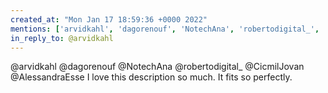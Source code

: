 ```yaml
---
created_at: "Mon Jan 17 18:59:36 +0000 2022"
mentions: ['arvidkahl', 'dagorenouf', 'NotechAna', 'robertodigital_', 'CicmilJovan', 'AlessandraEsse']
in_reply_to: @arvidkahl
---
```


@arvidkahl @dagorenouf @NotechAna @robertodigital_ @CicmilJovan @AlessandraEsse I love this description so much. It fits so perfectly.
